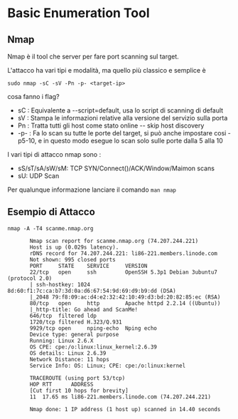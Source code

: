 # Basic Enumeration Tool

## Nmap

Nmap è il tool che server per fare port scanning sul target.

L'attacco ha vari tipi e modalità, ma quello più classico e semplice è 

`sudo nmap -sC -sV -Pn -p- <target-ip>`

cosa fanno i flag?

- sC : Equivalente a --script=default, usa lo script di scanning di default
- sV : Stampa le informazioni relative alla versione del servizio sulla porta
- Pn : Tratta tutti gli host come stato online -- skip host discovery
- -p- : Fa lo scan su tutte le porte del target, si può anche impostare cosi -p5-10, e in questo modo esegue lo scan solo sulle porte dalla 5 alla 10

I vari tipi di attacco nmap sono : 
- sS/sT/sA/sW/sM: TCP SYN/Connect()/ACK/Window/Maimon scans
- sU: UDP Scan

Per qualunque informazione lanciare il comando `man nmap`

## Esempio di Attacco

`nmap -A -T4 scanme.nmap.org`

           Nmap scan report for scanme.nmap.org (74.207.244.221)
           Host is up (0.029s latency).
           rDNS record for 74.207.244.221: li86-221.members.linode.com
           Not shown: 995 closed ports
           PORT     STATE    SERVICE     VERSION
           22/tcp   open     ssh         OpenSSH 5.3p1 Debian 3ubuntu7 (protocol 2.0)
           | ssh-hostkey: 1024 8d:60:f1:7c:ca:b7:3d:0a:d6:67:54:9d:69:d9:b9:dd (DSA)
           |_2048 79:f8:09:ac:d4:e2:32:42:10:49:d3:bd:20:82:85:ec (RSA)
           80/tcp   open     http        Apache httpd 2.2.14 ((Ubuntu))
           |_http-title: Go ahead and ScanMe!
           646/tcp  filtered ldp
           1720/tcp filtered H.323/Q.931
           9929/tcp open     nping-echo  Nping echo
           Device type: general purpose
           Running: Linux 2.6.X
           OS CPE: cpe:/o:linux:linux_kernel:2.6.39
           OS details: Linux 2.6.39
           Network Distance: 11 hops
           Service Info: OS: Linux; CPE: cpe:/o:linux:kernel

           TRACEROUTE (using port 53/tcp)
           HOP RTT      ADDRESS
           [Cut first 10 hops for brevity]
           11  17.65 ms li86-221.members.linode.com (74.207.244.221)

           Nmap done: 1 IP address (1 host up) scanned in 14.40 seconds


